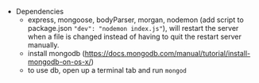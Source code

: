 - Dependencies
  - express, mongoose, bodyParser, morgan, nodemon (add script to package.json `"dev": "nodemon index.js"`), will restart the server when a file is changed instead of having to quit the restart server manually.
  - install mongodb (https://docs.mongodb.com/manual/tutorial/install-mongodb-on-os-x/)
  - to use db, open up a terminal tab and run `mongod`
